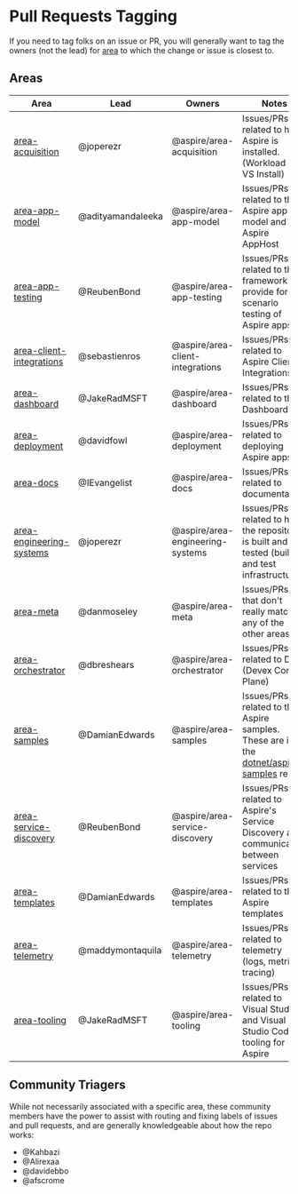 # Pull Requests Tagging

If you need to tag folks on an issue or PR, you will generally want to tag the owners (not the lead) for [area](#areas) to which the change or issue is closest to.

## Areas

| Area                                                                                                                        | Lead              | Owners                           | Notes                                                                                                                              |
| --------------------------------------------------------------------------------------------------------------------------- | ----------------- | -------------------------------- | ---------------------------------------------------------------------------------------------------------------------------------- |
| [area-acquisition](https://github.com/dotnet/aspire/issues?q=is%3Aopen+is%3Aissue+label%3Aarea-acquisition)                 | @joperezr         | @aspire/area-acquisition         | Issues/PRs related to how Aspire is installed. (Workload or VS Install)                                                            |
| [area-app-model](https://github.com/dotnet/aspire/issues?q=is%3Aopen+is%3Aissue+label%3Aarea-app-model)                     | @adityamandaleeka | @aspire/area-app-model           | Issues/PRs related to the Aspire app model and Aspire AppHost                                                                      |
| [area-app-testing](https://github.com/dotnet/aspire/issues?q=is%3Aopen+is%3Aissue+label%3Aarea-app-testing)                 | @ReubenBond       | @aspire/area-app-testing         | Issues/PRs related to the framework we provide for scenario testing of Aspire apps                                                 |
| [area-client-integrations](https://github.com/dotnet/aspire/issues?q=is%3Aopen+is%3Aissue+label%3Aarea-client-integrations)                   | @sebastienros     | @aspire/area-client-integrations          | Issues/PRs related to Aspire Client Integrations                                                                                            |
| [area-dashboard](https://github.com/dotnet/aspire/issues?q=is%3Aopen+is%3Aissue+label%3Aarea-dashboard)                     | @JakeRadMSFT      | @aspire/area-dashboard           | Issues/PRs related to the Dashboard UI                                                                                             |
| [area-deployment](https://github.com/dotnet/aspire/issues?q=is%3Aopen+is%3Aissue+label%3Aarea-deployment)                   | @davidfowl        | @aspire/area-deployment          | Issues/PRs related to deploying Aspire apps                                                                                        |
| [area-docs](https://github.com/dotnet/aspire/issues?q=is%3Aopen+is%3Aissue+label%3Aarea-docs)                               | @IEvangelist      | @aspire/area-docs                | Issues/PRs related to documentation                                                                                                |
| [area-engineering-systems](https://github.com/dotnet/aspire/issues?q=is%3Aopen+is%3Aissue+label%3Aarea-engineering-systems) | @joperezr         | @aspire/area-engineering-systems | Issues/PRs related to how the repository is built and tested (build and test infrastructure)                                       |
| [area-meta](https://github.com/dotnet/aspire/issues?q=is%3Aopen+is%3Aissue+label%3Aarea-meta)                               | @danmoseley       | @aspire/area-meta                | Issues/PRs that don't really match any of the other areas                                                                          |
| [area-orchestrator](https://github.com/dotnet/aspire/issues?q=is%3Aopen+is%3Aissue+label%3Aarea-orchestrator)               | @dbreshears       | @aspire/area-orchestrator        | Issues/PRs related to DCP (Devex Control Plane)                                                                                    |
| [area-samples](https://github.com/dotnet/aspire-samples/issues?q=is%3Aopen+is%3Aissue+label%3Aarea-samples)                 | @DamianEdwards    | @aspire/area-samples             | Issues/PRs related to the Aspire samples. These are in the [dotnet/aspire-samples](https://github.com/dotnet/aspire-samples) repo. |
| [area-service-discovery](https://github.com/dotnet/aspire/issues?q=is%3Aopen+is%3Aissue+label%3Aarea-service-discovery)     | @ReubenBond       | @aspire/area-service-discovery   | Issues/PRs related to Aspire's Service Discovery and communication between services                                                |
| [area-templates](https://github.com/dotnet/aspire/issues?q=is%3Aopen+is%3Aissue+label%3Aarea-templates)                     | @DamianEdwards    | @aspire/area-templates           | Issues/PRs related to the Aspire templates                                                                                         |
| [area-telemetry](https://github.com/dotnet/aspire/issues?q=is%3Aopen+is%3Aissue+label%3Aarea-telemetry)                     | @maddymontaquila  | @aspire/area-telemetry           | Issues/PRs related to telemetry (logs, metrics, tracing)                                                                           |
| [area-tooling](https://github.com/dotnet/aspire/issues?q=is%3Aopen+is%3Aissue+label%3Aarea-tooling)                         | @JakeRadMSFT      | @aspire/area-tooling             | Issues/PRs related to Visual Studio and Visual Studio Code tooling for Aspire                                                      |

## Community Triagers

While not necessarily associated with a specific area, these community members have the power to assist with routing and fixing labels of issues and pull requests, and are generally knowledgeable about how the repo works:

* @Kahbazi
* @Alirexaa
* @davidebbo
* @afscrome
